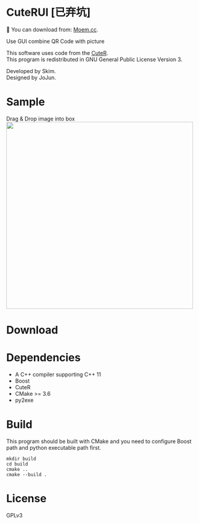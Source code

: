 # CuteRUI [已弃坑]

:floppy_disk: You can download from: [Moem.cc](https://www.moem.cc/software/CuteRUI). 

Use GUI combine QR Code with picture

This software uses code from the [CuteR](https://github.com/chinuno-usami/CuteR).  
This program is redistributed in GNU General Public License Version 3.

Developed by Skim.  
Designed by JoJun.

# Sample

Drag & Drop image into box  
<img src="https://raw.githubusercontent.com/jojuniori/CuteRUI/master/sample.png" width="495px">

# Download

# Dependencies

* A C++ compiler supporting C++ 11
* Boost
* CuteR
* CMake >= 3.6
* py2exe

# Build

This program should be built with CMake and you need to configure Boost path and python executable path first.
```
mkdir build
cd build
cmake ..
cmake --build .
```

# License

GPLv3
